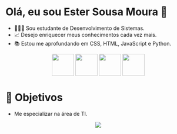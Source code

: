 
# Olá, eu sou Ester Sousa Moura 👋 
- 👩🏾‍💻 Sou estudante de Desenvolvimento de Sistemas.
- 📈 Desejo enriquecer meus conhecimentos cada vez mais.
- 📚 Estou me aprofundando em CSS, HTML, JavaScript e Python.

<div align="center"> 
<img src="https://cdn.jsdelivr.net/gh/devicons/devicon/icons/css3/css3-original-wordmark.svg" height="60" width="60" /> 
<img src="https://cdn.jsdelivr.net/gh/devicons/devicon/icons/html5/html5-original.svg" height="60" width="60"/>
<img src="https://cdn.jsdelivr.net/gh/devicons/devicon/icons/javascript/javascript-original.svg" height="60" width="60" /> 
<img src="https://cdn.jsdelivr.net/gh/devicons/devicon/icons/python/python-original-wordmark.svg" height="60" width="60" />
</div>      




# 📌 Objetivos
- Me especializar na área de TI. 

<div align="center">
<img src="https://c.tenor.com/bCfpwMjfAi0AAAAM/cat-typing.gif"/>
</div>
